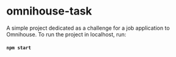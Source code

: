 # omnihouse-task

A simple project dedicated as a challenge for a job application to Omnihouse.
To run the project in localhost, run:

#### `npm start`

